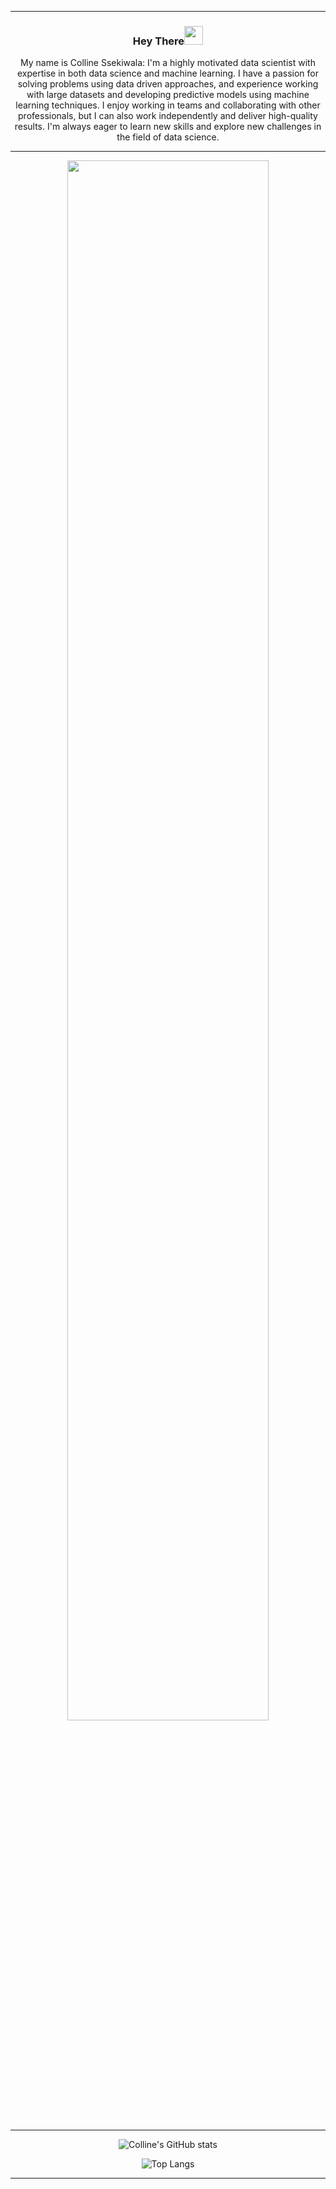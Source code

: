 <hr>
<div align="center" >
  <h3>Hey There<img src="https://raw.githubusercontent.com/MartinHeinz/MartinHeinz/master/wave.gif" width="30px"></h3>
   <p> My name is Colline Ssekiwala: I'm a highly motivated data scientist with expertise in both data science and machine learning. I have a passion for solving problems using data driven approaches, and experience working with large datasets and developing predictive models using machine learning techniques. I enjoy working in teams and collaborating with other professionals, but I can also work independently and deliver high-quality results. I'm always eager to learn new skills and explore new challenges in the field of data science.
  </p> 
<hr>
<div align="center">
  <img src="https://pakwired.com/wp-content/uploads/2019/07/what-is-data-science.jpg" width="80%" />
</div><br>
<hr>
 <div align="center">

  ![Colline's GitHub stats](https://github-readme-stats.vercel.app/api?username=Colline-Ssekiwala&show_icons=true)

  ![Top Langs](https://github-readme-stats.vercel.app/api/top-langs/?username=Colline-Ssekiwala&layout=compact)
</div>
<hr>
